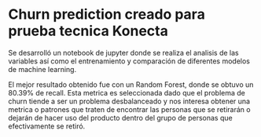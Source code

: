 # Churn prediction creado para prueba tecnica Konecta

Se desarrolló un notebook de jupyter donde se realiza el analisis de las variables así como el entrenamiento y comparación de diferentes modelos de machine learning.

El mejor resultado obtenido fue con un Random Forest, donde se obtuvo un 80.39% de recall. Esta metrica es seleccionada dado que el problema de churn tiende a ser un problema desbalanceado y nos interesa
obtener una metrica o patrones que traten de encontrar las personas que se retirarán o dejarán de hacer uso del producto dentro del grupo de personas que efectivamente se retiró.
